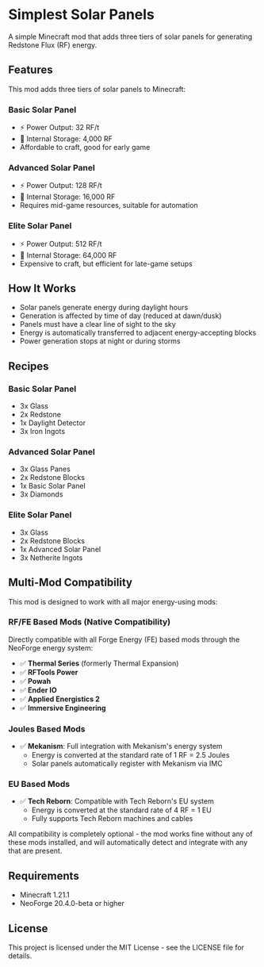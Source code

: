 # Simplest Solar Panels

A simple Minecraft mod that adds three tiers of solar panels for generating Redstone Flux (RF) energy.

## Features

This mod adds three tiers of solar panels to Minecraft:

### Basic Solar Panel

- ⚡ Power Output: 32 RF/t
- 🔋 Internal Storage: 4,000 RF
- Affordable to craft, good for early game

### Advanced Solar Panel

- ⚡ Power Output: 128 RF/t
- 🔋 Internal Storage: 16,000 RF
- Requires mid-game resources, suitable for automation

### Elite Solar Panel

- ⚡ Power Output: 512 RF/t
- 🔋 Internal Storage: 64,000 RF
- Expensive to craft, but efficient for late-game setups

## How It Works

- Solar panels generate energy during daylight hours
- Generation is affected by time of day (reduced at dawn/dusk)
- Panels must have a clear line of sight to the sky
- Energy is automatically transferred to adjacent energy-accepting blocks
- Power generation stops at night or during storms

## Recipes

### Basic Solar Panel
- 3x Glass
- 2x Redstone
- 1x Daylight Detector
- 3x Iron Ingots

### Advanced Solar Panel
- 3x Glass Panes
- 2x Redstone Blocks
- 1x Basic Solar Panel
- 3x Diamonds

### Elite Solar Panel
- 3x Glass
- 2x Redstone Blocks
- 1x Advanced Solar Panel
- 3x Netherite Ingots

## Multi-Mod Compatibility

This mod is designed to work with all major energy-using mods:

### RF/FE Based Mods (Native Compatibility)
Directly compatible with all Forge Energy (FE) based mods through the NeoForge energy system:

- ✅ **Thermal Series** (formerly Thermal Expansion)
- ✅ **RFTools Power**
- ✅ **Powah**
- ✅ **Ender IO**
- ✅ **Applied Energistics 2**
- ✅ **Immersive Engineering**

### Joules Based Mods
- ✅ **Mekanism**: Full integration with Mekanism's energy system
    - Energy is converted at the standard rate of 1 RF = 2.5 Joules
    - Solar panels automatically register with Mekanism via IMC

### EU Based Mods
- ✅ **Tech Reborn**: Compatible with Tech Reborn's EU system
    - Energy is converted at the standard rate of 4 RF = 1 EU
    - Fully supports Tech Reborn machines and cables

All compatibility is completely optional - the mod works fine without any of these mods installed, and will automatically detect and integrate with any that are present.

## Requirements

- Minecraft 1.21.1
- NeoForge 20.4.0-beta or higher

## License

This project is licensed under the MIT License - see the LICENSE file for details.
